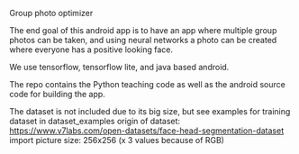 Group photo optimizer

The end goal of this android app is to have an app where multiple group photos can be taken, and using neural networks a photo can be created where everyone has a positive looking face.

We use tensorflow, tensorflow lite, and java based android.

The repo contains the Python teaching code as well as the android source code for building the app.

The dataset is not included due to its big size, but see examples for training dataset in dataset_examples
origin of dataset: https://www.v7labs.com/open-datasets/face-head-segmentation-dataset
import picture size: 256x256 (x 3 values because of RGB)